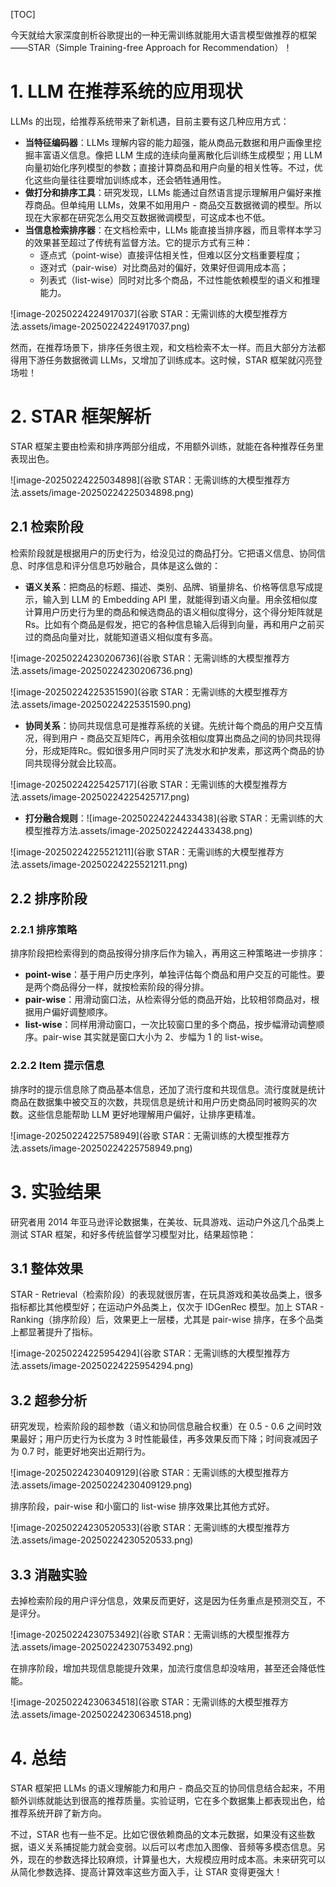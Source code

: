 [TOC]

今天就给大家深度剖析谷歌提出的一种无需训练就能用大语言模型做推荐的框架 ——STAR（Simple Training-free Approach for Recommendation）！

# 1. LLM 在推荐系统的应用现状

LLMs 的出现，给推荐系统带来了新机遇，目前主要有这几种应用方式：

- **当特征编码器**：LLMs 理解内容的能力超强，能从商品元数据和用户画像里挖掘丰富语义信息。像把 LLM 生成的连续向量离散化后训练生成模型；用 LLM 向量初始化序列模型的参数；直接计算商品和用户向量的相关性等。不过，优化这些向量往往要增加训练成本，还会牺牲通用性。
- **做打分和排序工具**：研究发现，LLMs 能通过自然语言提示理解用户偏好来推荐商品。但单纯用 LLMs，效果不如用用户 - 商品交互数据微调的模型。所以现在大家都在研究怎么用交互数据微调模型，可这成本也不低。
- **当信息检索排序器**：在文档检索中，LLMs 能直接当排序器，而且零样本学习的效果甚至超过了传统有监督方法。它的提示方式有三种：
  - 逐点式（point-wise）直接评估相关性，但难以区分文档重要程度；
  - 逐对式（pair-wise）对比商品对的偏好，效果好但调用成本高；
  - 列表式（list-wise）同时对比多个商品，不过性能依赖模型的语义和推理能力。

![image-20250224224917037](谷歌 STAR：无需训练的大模型推荐方法.assets/image-20250224224917037.png)

然而，在推荐场景下，排序任务很主观，和文档检索不太一样。而且大部分方法都得用下游任务数据微调 LLMs，又增加了训练成本。这时候，STAR 框架就闪亮登场啦！

# 2. STAR 框架解析

STAR 框架主要由检索和排序两部分组成，不用额外训练，就能在各种推荐任务里表现出色。

![image-20250224225034898](谷歌 STAR：无需训练的大模型推荐方法.assets/image-20250224225034898.png)

## 2.1 检索阶段

检索阶段就是根据用户的历史行为，给没见过的商品打分。它把语义信息、协同信息、时序信息和评分信息巧妙融合，具体是这么做的：

- **语义关系**：把商品的标题、描述、类别、品牌、销量排名、价格等信息写成提示，输入到 LLM 的 Embedding API 里，就能得到语义向量。用余弦相似度计算用户历史行为里的商品和候选商品的语义相似度得分，这个得分矩阵就是Rs。比如有个商品是假发，把它的各种信息输入后得到向量，再和用户之前买过的商品向量对比，就能知道语义相似度有多高。

![image-20250224230206736](谷歌 STAR：无需训练的大模型推荐方法.assets/image-20250224230206736.png)

![image-20250224225351590](谷歌 STAR：无需训练的大模型推荐方法.assets/image-20250224225351590.png)

- **协同关系**：协同共现信息可是推荐系统的关键。先统计每个商品的用户交互情况，得到用户 - 商品交互矩阵C，再用余弦相似度算出商品之间的协同共现得分，形成矩阵Rc。假如很多用户同时买了洗发水和护发素，那这两个商品的协同共现得分就会比较高。

![image-20250224225425717](谷歌 STAR：无需训练的大模型推荐方法.assets/image-20250224225425717.png)

- **打分融合规则**：![image-20250224224433438](谷歌 STAR：无需训练的大模型推荐方法.assets/image-20250224224433438.png)

![image-20250224225521211](谷歌 STAR：无需训练的大模型推荐方法.assets/image-20250224225521211.png)

## 2.2 排序阶段

### 2.2.1 排序策略

排序阶段把检索得到的商品按得分排序后作为输入，再用这三种策略进一步排序：

- **point-wise**：基于用户历史序列，单独评估每个商品和用户交互的可能性。要是两个商品得分一样，就按检索阶段的得分排。
- **pair-wise**：用滑动窗口法，从检索得分低的商品开始，比较相邻商品对，根据用户偏好调整顺序。
- **list-wise**：同样用滑动窗口，一次比较窗口里的多个商品，按步幅滑动调整顺序。pair-wise 其实就是窗口大小为 2、步幅为 1 的 list-wise。

### 2.2.2 Item 提示信息

排序时的提示信息除了商品基本信息，还加了流行度和共现信息。流行度就是统计商品在数据集中被交互的次数，共现信息是统计和用户历史商品同时被购买的次数。这些信息能帮助 LLM 更好地理解用户偏好，让排序更精准。

![image-20250224225758949](谷歌 STAR：无需训练的大模型推荐方法.assets/image-20250224225758949.png)

# 3. 实验结果

研究者用 2014 年亚马逊评论数据集，在美妆、玩具游戏、运动户外这几个品类上测试 STAR 框架，和好多传统监督学习模型对比，结果超惊艳：

## 3.1 整体效果

STAR - Retrieval（检索阶段）的表现就很厉害，在玩具游戏和美妆品类上，很多指标都比其他模型好；在运动户外品类上，仅次于 IDGenRec 模型。加上 STAR - Ranking（排序阶段）后，效果更上一层楼，尤其是 pair-wise 排序，在多个品类上都显著提升了指标。

![image-20250224225954294](谷歌 STAR：无需训练的大模型推荐方法.assets/image-20250224225954294.png)

## 3.2 超参分析

研究发现，检索阶段的超参数（语义和协同信息融合权重）在 0.5 - 0.6 之间时效果最好；用户历史行为长度为 3 时性能最佳，再多效果反而下降；时间衰减因子为 0.7 时，能更好地突出近期行为。

![image-20250224230409129](谷歌 STAR：无需训练的大模型推荐方法.assets/image-20250224230409129.png)

排序阶段，pair-wise 和小窗口的 list-wise 排序效果比其他方式好。

![image-20250224230520533](谷歌 STAR：无需训练的大模型推荐方法.assets/image-20250224230520533.png)

## 3.3 消融实验

去掉检索阶段的用户评分信息，效果反而更好，这是因为任务重点是预测交互，不是评分。

![image-20250224230753492](谷歌 STAR：无需训练的大模型推荐方法.assets/image-20250224230753492.png)

在排序阶段，增加共现信息能提升效果，加流行度信息却没啥用，甚至还会降低性能。

![image-20250224230634518](谷歌 STAR：无需训练的大模型推荐方法.assets/image-20250224230634518.png)

# 4. 总结

STAR 框架把 LLMs 的语义理解能力和用户 - 商品交互的协同信息结合起来，不用额外训练就能达到很高的推荐质量。实验证明，它在多个数据集上都表现出色，给推荐系统开辟了新方向。

不过，STAR 也有一些不足。比如它很依赖商品的文本元数据，如果没有这些数据，语义关系捕捉能力就会变弱。以后可以考虑加入图像、音频等多模态信息。另外，现在的参数选择比较麻烦，计算量也大，大规模应用时成本高。未来研究可以从简化参数选择、提高计算效率这些方面入手，让 STAR 变得更强大！













